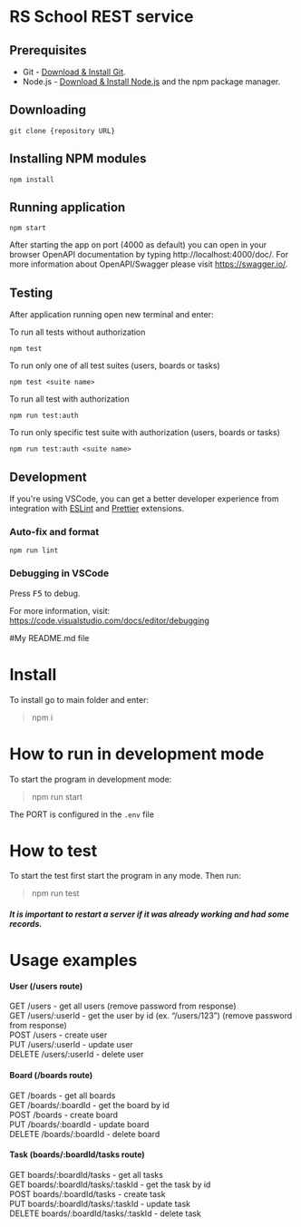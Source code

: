 # RS School REST service

## Prerequisites

- Git - [Download & Install Git](https://git-scm.com/downloads).
- Node.js - [Download & Install Node.js](https://nodejs.org/en/download/) and the npm package manager.

## Downloading

```
git clone {repository URL}
```

## Installing NPM modules

```
npm install
```

## Running application

```
npm start
```

After starting the app on port (4000 as default) you can open
in your browser OpenAPI documentation by typing http://localhost:4000/doc/.
For more information about OpenAPI/Swagger please visit https://swagger.io/.

## Testing

After application running open new terminal and enter:

To run all tests without authorization

```
npm test
```

To run only one of all test suites (users, boards or tasks)

```
npm test <suite name>
```

To run all test with authorization

```
npm run test:auth
```

To run only specific test suite with authorization (users, boards or tasks)

```
npm run test:auth <suite name>
```

## Development

If you're using VSCode, you can get a better developer experience from integration with [ESLint](https://marketplace.visualstudio.com/items?itemName=dbaeumer.vscode-eslint) and [Prettier](https://marketplace.visualstudio.com/items?itemName=esbenp.prettier-vscode) extensions.

### Auto-fix and format

```
npm run lint
```

### Debugging in VSCode

Press <kbd>F5</kbd> to debug.

For more information, visit: https://code.visualstudio.com/docs/editor/debugging



#My README.md file



# Install
To install go to main folder and enter: 
>npm i

# How to run in development mode

To start the program in development mode: 
>npm run start

The PORT is configured in the `.env` file


# How to test
To start the test first start the program in any mode. Then run: 
>npm run test

##### It is important to restart a server if it was already working and had some records.


# Usage examples

#### User (/users route)  
GET /users - get all users (remove password from response)  
GET /users/:userId - get the user by id (ex. “/users/123”) (remove password from response)  
POST /users - create user  
PUT /users/:userId - update user  
DELETE /users/:userId - delete user  

#### Board (/boards route)  
GET /boards - get all boards  
GET /boards/:boardId - get the board by id  
POST /boards - create board  
PUT /boards/:boardId - update board  
DELETE /boards/:boardId - delete board  

#### Task (boards/:boardId/tasks route)  
GET boards/:boardId/tasks - get all tasks  
GET boards/:boardId/tasks/:taskId - get the task by id  
POST boards/:boardId/tasks - create task    
PUT boards/:boardId/tasks/:taskId - update task  
DELETE boards/:boardId/tasks/:taskId - delete task  
